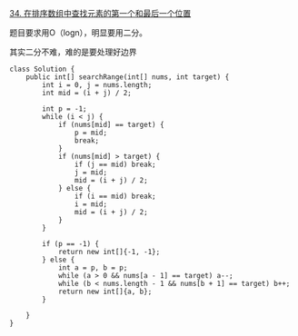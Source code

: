 [34. 在排序数组中查找元素的第一个和最后一个位置](https://leetcode-cn.com/problems/find-first-and-last-position-of-element-in-sorted-array/description/)

题目要求用O（logn），明显要用二分。

其实二分不难，难的是要处理好边界

```
class Solution {
    public int[] searchRange(int[] nums, int target) {
        int i = 0, j = nums.length;
        int mid = (i + j) / 2;

        int p = -1;
        while (i < j) {
            if (nums[mid] == target) {
                p = mid;
                break;
            }
            if (nums[mid] > target) {
                if (j == mid) break;
                j = mid;
                mid = (i + j) / 2;
            } else {
                if (i == mid) break;
                i = mid;
                mid = (i + j) / 2;
            }
        }

        if (p == -1) {
            return new int[]{-1, -1};
        } else {
            int a = p, b = p;
            while (a > 0 && nums[a - 1] == target) a--;
            while (b < nums.length - 1 && nums[b + 1] == target) b++;
            return new int[]{a, b};
        }

    }
}
```